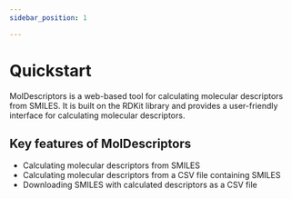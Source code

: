 ```yaml
---
sidebar_position: 1

---
```


# Quickstart

MolDescriptors is a web-based tool for calculating molecular descriptors from SMILES. It is built on the RDKit library and provides a user-friendly interface for calculating molecular descriptors.

## Key features of MolDescriptors
- Calculating molecular descriptors from SMILES
- Calculating molecular descriptors from a CSV file containing SMILES
- Downloading SMILES with calculated descriptors as a CSV file

